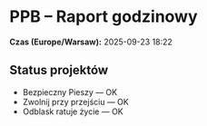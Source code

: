 # PPB – Raport godzinowy
**Czas (Europe/Warsaw):** 2025-09-23 18:22

## Status projektów
- Bezpieczny Pieszy — OK
- Zwolnij przy przejściu — OK
- Odblask ratuje życie — OK


